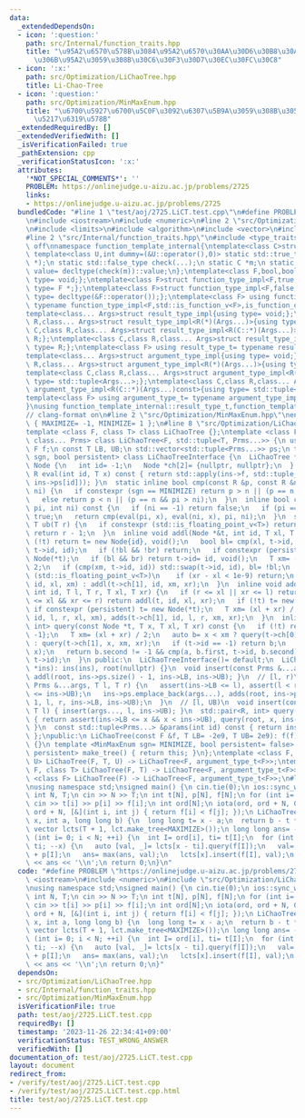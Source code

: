 ```yaml
---
data:
  _extendedDependsOn:
  - icon: ':question:'
    path: src/Internal/function_traits.hpp
    title: "\u95A2\u6570\u578B\u3084\u95A2\u6570\u30AA\u30D6\u30B8\u30A7\u30AF\u30C8\
      \u306B\u95A2\u3059\u308B\u30C6\u30F3\u30D7\u30EC\u30FC\u30C8"
  - icon: ':x:'
    path: src/Optimization/LiChaoTree.hpp
    title: Li-Chao-Tree
  - icon: ':question:'
    path: src/Optimization/MinMaxEnum.hpp
    title: "\u6700\u5927\u6700\u5C0F\u3092\u6307\u5B9A\u3059\u308B\u305F\u3081\u306E\
      \u5217\u6319\u578B"
  _extendedRequiredBy: []
  _extendedVerifiedWith: []
  _isVerificationFailed: true
  _pathExtension: cpp
  _verificationStatusIcon: ':x:'
  attributes:
    '*NOT_SPECIAL_COMMENTS*': ''
    PROBLEM: https://onlinejudge.u-aizu.ac.jp/problems/2725
    links:
    - https://onlinejudge.u-aizu.ac.jp/problems/2725
  bundledCode: "#line 1 \"test/aoj/2725.LiCT.test.cpp\"\n#define PROBLEM \"https://onlinejudge.u-aizu.ac.jp/problems/2725\"\
    \n#include <iostream>\n#include <numeric>\n#line 2 \"src/Optimization/LiChaoTree.hpp\"\
    \n#include <limits>\n#include <algorithm>\n#include <vector>\n#include <tuple>\n\
    #line 2 \"src/Internal/function_traits.hpp\"\n#include <type_traits>\n// clang-format\
    \ off\nnamespace function_template_internal{\ntemplate<class C>struct is_function_object{\n\
    \ template<class U,int dummy=(&U::operator(),0)> static std::true_type check(U\
    \ *);\n static std::false_type check(...);\n static C *m;\n static constexpr bool\
    \ value= decltype(check(m))::value;\n};\ntemplate<class F,bool,bool>struct function_type_impl{using\
    \ type= void;};\ntemplate<class F>struct function_type_impl<F,true,false>{using\
    \ type= F *;};\ntemplate<class F>struct function_type_impl<F,false,true>{using\
    \ type= decltype(&F::operator());};\ntemplate<class F> using function_type_t=\
    \ typename function_type_impl<F,std::is_function_v<F>,is_function_object<F>::value>::type;\n\
    template<class... Args>struct result_type_impl{using type= void;};\ntemplate<class\
    \ R,class... Args>struct result_type_impl<R(*)(Args...)>{using type= R;};\ntemplate<class\
    \ C,class R,class... Args>struct result_type_impl<R(C::*)(Args...)>{using type=\
    \ R;};\ntemplate<class C,class R,class... Args>struct result_type_impl<R(C::*)(Args...)const>{using\
    \ type= R;};\ntemplate<class F> using result_type_t= typename result_type_impl<function_type_t<F>>::type;\n\
    template<class... Args>struct argument_type_impl{using type= void;};\ntemplate<class\
    \ R,class... Args>struct argument_type_impl<R(*)(Args...)>{using type= std::tuple<Args...>;};\n\
    template<class C,class R,class... Args>struct argument_type_impl<R(C::*)(Args...)>{using\
    \ type= std::tuple<Args...>;};\ntemplate<class C,class R,class... Args>struct\
    \ argument_type_impl<R(C::*)(Args...)const>{using type= std::tuple<Args...>;};\n\
    template<class F> using argument_type_t= typename argument_type_impl<function_type_t<F>>::type;\n\
    }\nusing function_template_internal::result_type_t,function_template_internal::argument_type_t;\n\
    // clang-format on\n#line 2 \"src/Optimization/MinMaxEnum.hpp\"\nenum MinMaxEnum\
    \ { MAXIMIZE= -1, MINIMIZE= 1 };\n#line 8 \"src/Optimization/LiChaoTree.hpp\"\n\
    template <class F, class T> class LiChaoTree {};\ntemplate <class F, class T,\
    \ class... Prms> class LiChaoTree<F, std::tuple<T, Prms...>> {\n using R= result_type_t<F>;\n\
    \ F f;\n const T LB, UB;\n std::vector<std::tuple<Prms...>> ps;\n template <MinMaxEnum\
    \ sgn, bool persistent> class LiChaoTreeInterface {\n  LiChaoTree *ins;\n  struct\
    \ Node {\n   int id= -1;\n   Node *ch[2]= {nullptr, nullptr};\n  } *root;\n  inline\
    \ R eval(int id, T x) const { return std::apply(ins->f, std::tuple_cat(std::make_tuple(x),\
    \ ins->ps[id])); }\n  static inline bool cmp(const R &p, const R &n, int pi, int\
    \ ni) {\n   if constexpr (sgn == MINIMIZE) return p > n || (p == n && pi > ni);\n\
    \   else return p < n || (p == n && pi > ni);\n  }\n  inline bool cmp(T x, int\
    \ pi, int ni) const {\n   if (ni == -1) return false;\n   if (pi == -1) return\
    \ true;\n   return cmp(eval(pi, x), eval(ni, x), pi, ni);\n  }\n  static inline\
    \ T ub(T r) {\n   if constexpr (std::is_floating_point_v<T>) return r;\n   else\
    \ return r - 1;\n  }\n  inline void addl(Node *&t, int id, T xl, T xr) {\n   if\
    \ (!t) return t= new Node{id}, void();\n   bool bl= cmp(xl, t->id, id), br= cmp(ub(xr),\
    \ t->id, id);\n   if (!bl && !br) return;\n   if constexpr (persistent) t= new\
    \ Node(*t);\n   if (bl && br) return t->id= id, void();\n   T xm= (xl + xr) /\
    \ 2;\n   if (cmp(xm, t->id, id)) std::swap(t->id, id), bl= !bl;\n   if constexpr\
    \ (std::is_floating_point_v<T>)\n    if (xr - xl < 1e-9) return;\n   bl ? addl(t->ch[0],\
    \ id, xl, xm) : addl(t->ch[1], id, xm, xr);\n  }\n  inline void adds(Node *&t,\
    \ int id, T l, T r, T xl, T xr) {\n   if (r <= xl || xr <= l) return;\n   if (l\
    \ <= xl && xr <= r) return addl(t, id, xl, xr);\n   if (!t) t= new Node;\n   else\
    \ if constexpr (persistent) t= new Node(*t);\n   T xm= (xl + xr) / 2;\n   adds(t->ch[0],\
    \ id, l, r, xl, xm), adds(t->ch[1], id, l, r, xm, xr);\n  }\n  inline std::pair<R,\
    \ int> query(const Node *t, T x, T xl, T xr) const {\n   if (!t) return {R(),\
    \ -1};\n   T xm= (xl + xr) / 2;\n   auto b= x < xm ? query(t->ch[0], x, xl, xm)\
    \ : query(t->ch[1], x, xm, xr);\n   if (t->id == -1) return b;\n   R a= eval(t->id,\
    \ x);\n   return b.second != -1 && cmp(a, b.first, t->id, b.second) ? b : std::make_pair(a,\
    \ t->id);\n  }\n public:\n  LiChaoTreeInterface()= default;\n  LiChaoTreeInterface(LiChaoTree\
    \ *ins): ins(ins), root(nullptr) {}\n  void insert(const Prms &...args) { ins->ps.emplace_back(args...),\
    \ addl(root, ins->ps.size() - 1, ins->LB, ins->UB); }\n  // [l, r)\n  void insert(const\
    \ Prms &...args, T l, T r) {\n   assert(ins->LB <= l), assert(l < r), assert(r\
    \ <= ins->UB);\n   ins->ps.emplace_back(args...), adds(root, ins->ps.size() -\
    \ 1, l, r, ins->LB, ins->UB);\n  }\n  // [l, UB)\n  void insert(const Prms &...args,\
    \ T l) { insert(args..., l, ins->UB); }\n  std::pair<R, int> query(T x) const\
    \ { return assert(ins->LB <= x && x < ins->UB), query(root, x, ins->LB, ins->UB);\
    \ }\n  const std::tuple<Prms...> &params(int id) const { return ins->ps[id]; }\n\
    \ };\npublic:\n LiChaoTree(const F &f, T LB= -2e9, T UB= 2e9): f(f), LB(LB), UB(UB)\
    \ {}\n template <MinMaxEnum sgn= MINIMIZE, bool persistent= false> LiChaoTreeInterface<sgn,\
    \ persistent> make_tree() { return this; }\n};\ntemplate <class F, class T, class\
    \ U> LiChaoTree(F, T, U) -> LiChaoTree<F, argument_type_t<F>>;\ntemplate <class\
    \ F, class T> LiChaoTree(F, T) -> LiChaoTree<F, argument_type_t<F>>;\ntemplate\
    \ <class F> LiChaoTree(F) -> LiChaoTree<F, argument_type_t<F>>;\n#line 5 \"test/aoj/2725.LiCT.test.cpp\"\
    \nusing namespace std;\nsigned main() {\n cin.tie(0);\n ios::sync_with_stdio(0);\n\
    \ int N, T;\n cin >> N >> T;\n int t[N], p[N], f[N];\n for (int i= 0; i < N; ++i)\
    \ cin >> t[i] >> p[i] >> f[i];\n int ord[N];\n iota(ord, ord + N, 0), sort(ord,\
    \ ord + N, [&](int i, int j) { return f[i] < f[j]; });\n LiChaoTree lct([](int\
    \ x, int a, long long b) {\n  long long t= x - a;\n  return b - t * t;\n });\n\
    \ vector lcts(T + 1, lct.make_tree<MAXIMIZE>());\n long long ans= -1e9;\n for\
    \ (int i= 0; i < N; ++i) {\n  int I= ord[i], ti= t[I];\n  for (int x= T; x >=\
    \ ti; --x) {\n   auto [val, _]= lcts[x - ti].query(f[I]);\n   val= max(0ll, val)\
    \ + p[I];\n   ans= max(ans, val);\n   lcts[x].insert(f[I], val);\n  }\n }\n cout\
    \ << ans << '\\n';\n return 0;\n}\n"
  code: "#define PROBLEM \"https://onlinejudge.u-aizu.ac.jp/problems/2725\"\n#include\
    \ <iostream>\n#include <numeric>\n#include \"src/Optimization/LiChaoTree.hpp\"\
    \nusing namespace std;\nsigned main() {\n cin.tie(0);\n ios::sync_with_stdio(0);\n\
    \ int N, T;\n cin >> N >> T;\n int t[N], p[N], f[N];\n for (int i= 0; i < N; ++i)\
    \ cin >> t[i] >> p[i] >> f[i];\n int ord[N];\n iota(ord, ord + N, 0), sort(ord,\
    \ ord + N, [&](int i, int j) { return f[i] < f[j]; });\n LiChaoTree lct([](int\
    \ x, int a, long long b) {\n  long long t= x - a;\n  return b - t * t;\n });\n\
    \ vector lcts(T + 1, lct.make_tree<MAXIMIZE>());\n long long ans= -1e9;\n for\
    \ (int i= 0; i < N; ++i) {\n  int I= ord[i], ti= t[I];\n  for (int x= T; x >=\
    \ ti; --x) {\n   auto [val, _]= lcts[x - ti].query(f[I]);\n   val= max(0ll, val)\
    \ + p[I];\n   ans= max(ans, val);\n   lcts[x].insert(f[I], val);\n  }\n }\n cout\
    \ << ans << '\\n';\n return 0;\n}"
  dependsOn:
  - src/Optimization/LiChaoTree.hpp
  - src/Internal/function_traits.hpp
  - src/Optimization/MinMaxEnum.hpp
  isVerificationFile: true
  path: test/aoj/2725.LiCT.test.cpp
  requiredBy: []
  timestamp: '2023-11-26 22:34:41+09:00'
  verificationStatus: TEST_WRONG_ANSWER
  verifiedWith: []
documentation_of: test/aoj/2725.LiCT.test.cpp
layout: document
redirect_from:
- /verify/test/aoj/2725.LiCT.test.cpp
- /verify/test/aoj/2725.LiCT.test.cpp.html
title: test/aoj/2725.LiCT.test.cpp
---
```

